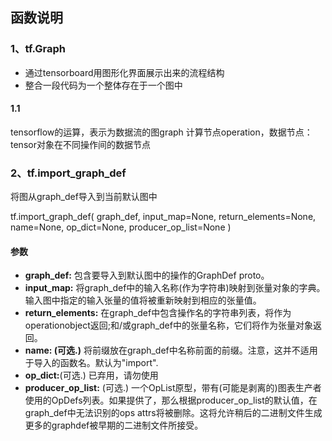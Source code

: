 ## 函数说明
### 1、tf.Graph
* 通过tensorboard用图形化界面展示出来的流程结构
* 整合一段代码为一个整体存在于一个图中

#### 1.1 
tensorflow的运算，表示为数据流的图graph
计算节点operation，数据节点：tensor对象在不同操作间的数据节点

### 2、tf.import_graph_def

将图从graph_def导入到当前默认图中

tf.import_graph_def(
    graph_def,
    input_map=None,
    return_elements=None,
    name=None,
    op_dict=None,
    producer_op_list=None
)

#### 参数

* **graph_def:** 包含要导入到默认图中的操作的GraphDef proto。
* **input_map:** 将graph_def中的输入名称(作为字符串)映射到张量对象的字典。输入图中指定的输入张量的值将被重新映射到相应的张量值。
* **return_elements:** 在graph_def中包含操作名的字符串列表，将作为operationobject返回;和/或graph_def中的张量名称，它们将作为张量对象返回。
* **name: (可选.)** 将前缀放在graph_def中名称前面的前缀。注意，这并不适用于导入的函数名。默认为"import".
* **op_dict:**(可选.) 已弃用，请勿使用
* **producer_op_list:** (可选.) 一个OpList原型，带有(可能是剥离的)图表生产者使用的OpDefs列表。如果提供了，那么根据producer_op_list的默认值，在graph_def中无法识别的ops attrs将被删除。这将允许稍后的二进制文件生成更多的graphdef被早期的二进制文件所接受。

